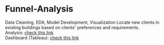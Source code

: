 # Funnel-Analysis
Data Cleaning, EDA, Model Development, Visualization
Locate new clients in existing buildings based on clients' preferences and requirements.<br/>
Analysis: [check this link](https://github.com/eunikehp/Funnel-Analysis/blob/main/Funnel%20Analysis.pdf)<br/>
Dashboard (Tableau): [check this link](https://public.tableau.com/app/profile/eunikepardede/viz/FunnelAnalysis_16873628569980/Dashboard1)
